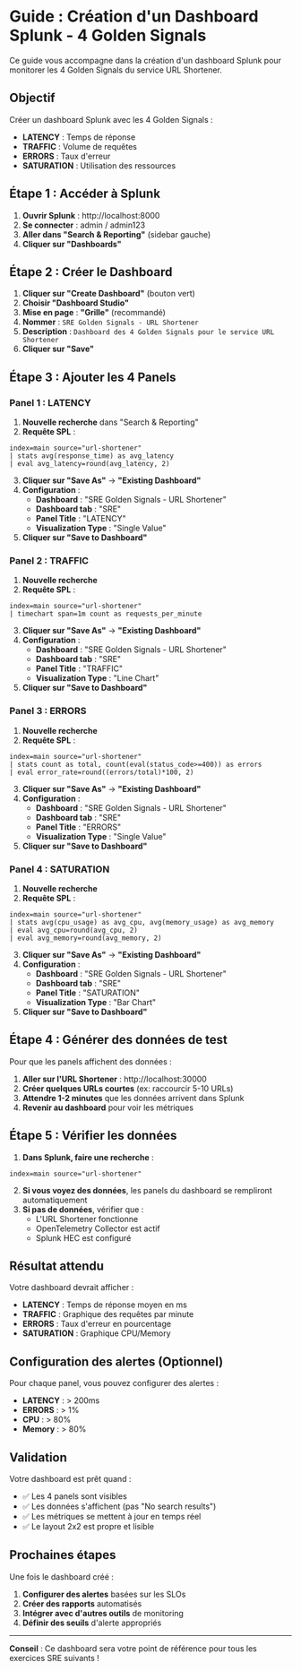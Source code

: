 # Guide : Création d'un Dashboard Splunk - 4 Golden Signals

Ce guide vous accompagne dans la création d'un dashboard Splunk pour monitorer les 4 Golden Signals du service URL Shortener.

## Objectif

Créer un dashboard Splunk avec les 4 Golden Signals :
- **LATENCY** : Temps de réponse
- **TRAFFIC** : Volume de requêtes
- **ERRORS** : Taux d'erreur
- **SATURATION** : Utilisation des ressources

## Étape 1 : Accéder à Splunk

1. **Ouvrir Splunk** : http://localhost:8000
2. **Se connecter** : admin / admin123
3. **Aller dans "Search & Reporting"** (sidebar gauche)
4. **Cliquer sur "Dashboards"**

## Étape 2 : Créer le Dashboard

1. **Cliquer sur "Create Dashboard"** (bouton vert)
2. **Choisir "Dashboard Studio"**
3. **Mise en page** : **"Grille"** (recommandé)
4. **Nommer** : `SRE Golden Signals - URL Shortener`
5. **Description** : `Dashboard des 4 Golden Signals pour le service URL Shortener`
6. **Cliquer sur "Save"**

## Étape 3 : Ajouter les 4 Panels

### Panel 1 : LATENCY

1. **Nouvelle recherche** dans "Search & Reporting"
2. **Requête SPL** :
```spl
index=main source="url-shortener"
| stats avg(response_time) as avg_latency
| eval avg_latency=round(avg_latency, 2)
```
3. **Cliquer sur "Save As"** → **"Existing Dashboard"**
4. **Configuration** :
   - **Dashboard** : "SRE Golden Signals - URL Shortener"
   - **Dashboard tab** : "SRE"
   - **Panel Title** : "LATENCY"
   - **Visualization Type** : "Single Value"
5. **Cliquer sur "Save to Dashboard"**

### Panel 2 : TRAFFIC

1. **Nouvelle recherche**
2. **Requête SPL** :
```spl
index=main source="url-shortener"
| timechart span=1m count as requests_per_minute
```
3. **Cliquer sur "Save As"** → **"Existing Dashboard"**
4. **Configuration** :
   - **Dashboard** : "SRE Golden Signals - URL Shortener"
   - **Dashboard tab** : "SRE"
   - **Panel Title** : "TRAFFIC"
   - **Visualization Type** : "Line Chart"
5. **Cliquer sur "Save to Dashboard"**

### Panel 3 : ERRORS

1. **Nouvelle recherche**
2. **Requête SPL** :
```spl
index=main source="url-shortener"
| stats count as total, count(eval(status_code>=400)) as errors
| eval error_rate=round((errors/total)*100, 2)
```
3. **Cliquer sur "Save As"** → **"Existing Dashboard"**
4. **Configuration** :
   - **Dashboard** : "SRE Golden Signals - URL Shortener"
   - **Dashboard tab** : "SRE"
   - **Panel Title** : "ERRORS"
   - **Visualization Type** : "Single Value"
5. **Cliquer sur "Save to Dashboard"**

### Panel 4 : SATURATION

1. **Nouvelle recherche**
2. **Requête SPL** :
```spl
index=main source="url-shortener"
| stats avg(cpu_usage) as avg_cpu, avg(memory_usage) as avg_memory
| eval avg_cpu=round(avg_cpu, 2)
| eval avg_memory=round(avg_memory, 2)
```
3. **Cliquer sur "Save As"** → **"Existing Dashboard"**
4. **Configuration** :
   - **Dashboard** : "SRE Golden Signals - URL Shortener"
   - **Dashboard tab** : "SRE"
   - **Panel Title** : "SATURATION"
   - **Visualization Type** : "Bar Chart"
5. **Cliquer sur "Save to Dashboard"**

## Étape 4 : Générer des données de test

Pour que les panels affichent des données :

1. **Aller sur l'URL Shortener** : http://localhost:30000
2. **Créer quelques URLs courtes** (ex: raccourcir 5-10 URLs)
3. **Attendre 1-2 minutes** que les données arrivent dans Splunk
4. **Revenir au dashboard** pour voir les métriques

## Étape 5 : Vérifier les données

1. **Dans Splunk, faire une recherche** :
```spl
index=main source="url-shortener"
```
2. **Si vous voyez des données**, les panels du dashboard se rempliront automatiquement
3. **Si pas de données**, vérifier que :
   - L'URL Shortener fonctionne
   - OpenTelemetry Collector est actif
   - Splunk HEC est configuré

## Résultat attendu

Votre dashboard devrait afficher :
- **LATENCY** : Temps de réponse moyen en ms
- **TRAFFIC** : Graphique des requêtes par minute
- **ERRORS** : Taux d'erreur en pourcentage
- **SATURATION** : Graphique CPU/Memory

## Configuration des alertes (Optionnel)

Pour chaque panel, vous pouvez configurer des alertes :
- **LATENCY** : > 200ms
- **ERRORS** : > 1%
- **CPU** : > 80%
- **Memory** : > 80%

## Validation

Votre dashboard est prêt quand :
- ✅ Les 4 panels sont visibles
- ✅ Les données s'affichent (pas "No search results")
- ✅ Les métriques se mettent à jour en temps réel
- ✅ Le layout 2x2 est propre et lisible

## Prochaines étapes

Une fois le dashboard créé :
1. **Configurer des alertes** basées sur les SLOs
2. **Créer des rapports** automatisés
3. **Intégrer avec d'autres outils** de monitoring
4. **Définir des seuils** d'alerte appropriés

---

**Conseil** : Ce dashboard sera votre point de référence pour tous les exercices SRE suivants !
